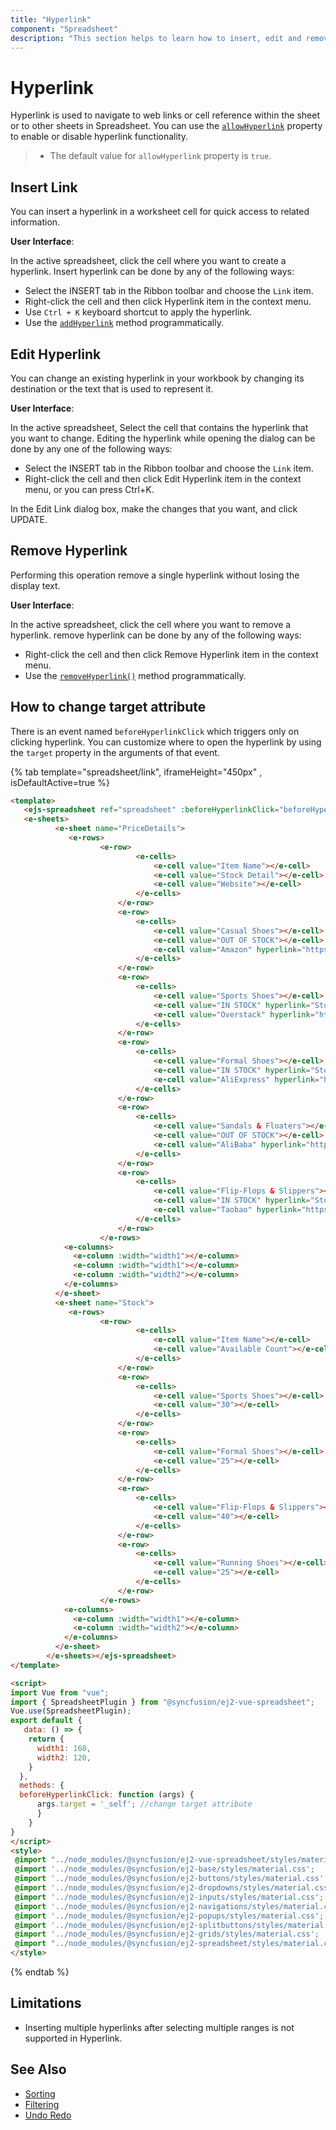 ```yaml
---
title: "Hyperlink"
component: "Spreadsheet"
description: "This section helps to learn how to insert, edit and remove a hyperlink in Spreadsheet control."
---
```


# Hyperlink

Hyperlink is used to navigate to web links or cell reference within the sheet or to other sheets in Spreadsheet. You can use the [`allowHyperlink`](../api/spreadsheet/#allowHyperlink) property to enable or disable hyperlink functionality.

> * The default value for `allowHyperlink` property is `true`.

## Insert Link

You can insert a hyperlink in a worksheet cell for quick access to related information.

**User Interface**:

In the active spreadsheet, click the cell where you want to create a hyperlink. Insert hyperlink can be done by any of the following ways:

* Select the INSERT tab in the Ribbon toolbar and choose the `Link` item.
* Right-click the cell and then click Hyperlink item in the context menu.
* Use `Ctrl + K` keyboard shortcut to apply the hyperlink.
* Use the [`addHyperlink`](../api/spreadsheet/#hyperlink) method programmatically.

## Edit Hyperlink

You can change an existing hyperlink in your workbook by changing its destination or the text that is used to represent it.

**User Interface**:

In the active spreadsheet, Select the cell that contains the hyperlink that you want to change. Editing the hyperlink while opening the dialog can be done by any one of the following ways:

* Select the INSERT tab in the Ribbon toolbar and choose the `Link` item.
* Right-click the cell and then click Edit Hyperlink item in the context menu, or you can press Ctrl+K.

In the Edit Link dialog box, make the changes that you want, and click UPDATE.

## Remove Hyperlink

Performing this operation remove a single hyperlink without losing the display text.

**User Interface**:

In the active spreadsheet, click the cell where you want to remove a hyperlink. remove hyperlink can be done by any of the following ways:
* Right-click the cell and then click Remove Hyperlink item in the context menu.
* Use the [`removeHyperlink()`](../api/spreadsheet/#hyperlink) method programmatically.

## How to change target attribute

There is an event named `beforeHyperlinkClick` which triggers only on clicking hyperlink. You can customize where to open the hyperlink by using the `target` property in the arguments of that event.

{% tab template="spreadsheet/link", iframeHeight="450px" , isDefaultActive=true %}

```html
<template>
   <ejs-spreadsheet ref="spreadsheet" :beforeHyperlinkClick="beforeHyperlinkClick">
   <e-sheets>
          <e-sheet name="PriceDetails">
             <e-rows>
                    <e-row>
                            <e-cells>
                                <e-cell value="Item Name"></e-cell>
                                <e-cell value="Stock Detail"></e-cell>
                                <e-cell value="Website"></e-cell>
                            </e-cells>
                        </e-row>
                        <e-row>
                            <e-cells>
                                <e-cell value="Casual Shoes"></e-cell>
                                <e-cell value="OUT OF STOCK"></e-cell>
                                <e-cell value="Amazon" hyperlink="https://www.amazon.com/"></e-cell>
                            </e-cells>
                        </e-row>
                        <e-row>
                            <e-cells>
                                <e-cell value="Sports Shoes"></e-cell>
                                <e-cell value="IN STOCK" hyperlink="Stock!A2:B2"></e-cell>
                                <e-cell value="Overstack" hyperlink="https://www.overstock.com/"></e-cell>
                            </e-cells>
                        </e-row>
                        <e-row>
                            <e-cells>
                                <e-cell value="Formal Shoes"></e-cell>
                                <e-cell value="IN STOCK" hyperlink="Stock!A3:B3"></e-cell>
                                <e-cell value="AliExpress" hyperlink="https://www.aliexpress.com/"></e-cell>
                            </e-cells>
                        </e-row>
                        <e-row>
                            <e-cells>
                                <e-cell value="Sandals & Floaters"></e-cell>
                                <e-cell value="OUT OF STOCK"></e-cell>
                                <e-cell value="AliBaba" hyperlink="https://www.aliBaba.com/"></e-cell>
                            </e-cells>
                        </e-row>
                        <e-row>
                            <e-cells>
                                <e-cell value="Flip-Flops & Slippers"></e-cell>
                                <e-cell value="IN STOCK" hyperlink="Stock!A4:B4"></e-cell>
                                <e-cell value="Taobao" hyperlink="https://www.taobao.com/"></e-cell>
                            </e-cells>
                        </e-row>
                    </e-rows>
            <e-columns>
              <e-column :width="width1"></e-column>
              <e-column :width="width1"></e-column>
              <e-column :width="width2"></e-column>
            </e-columns>
          </e-sheet>
          <e-sheet name="Stock">
             <e-rows>
                    <e-row>
                            <e-cells>
                                <e-cell value="Item Name"></e-cell>
                                <e-cell value="Available Count"></e-cell>
                            </e-cells>
                        </e-row>
                        <e-row>
                            <e-cells>
                                <e-cell value="Sports Shoes"></e-cell>
                                <e-cell value="30"></e-cell>
                            </e-cells>
                        </e-row>
                        <e-row>
                            <e-cells>
                                <e-cell value="Formal Shoes"></e-cell>
                                <e-cell value="25"></e-cell>
                            </e-cells>
                        </e-row>
                        <e-row>
                            <e-cells>
                                <e-cell value="Flip-Flops & Slippers"></e-cell>
                                <e-cell value="40"></e-cell>
                            </e-cells>
                        </e-row>
                        <e-row>
                            <e-cells>
                                <e-cell value="Running Shoes"></e-cell>
                                <e-cell value="25"></e-cell>
                            </e-cells>
                        </e-row>
                    </e-rows>
            <e-columns>
              <e-column :width="width1"></e-column>
              <e-column :width="width2"></e-column>
            </e-columns>
          </e-sheet>
        </e-sheets></ejs-spreadsheet>
</template>

<script>
import Vue from "vue";
import { SpreadsheetPlugin } from "@syncfusion/ej2-vue-spreadsheet";
Vue.use(SpreadsheetPlugin);
export default {
   data: () => {
    return {
      width1: 160,
      width2: 120,
    }
  },
  methods: {
  beforeHyperlinkClick: function (args) {
      args.target = '_self'; //change target attribute
      }
    }
}
</script>
<style>
 @import "../node_modules/@syncfusion/ej2-vue-spreadsheet/styles/material.css";
 @import '../node_modules/@syncfusion/ej2-base/styles/material.css';  
 @import '../node_modules/@syncfusion/ej2-buttons/styles/material.css';  
 @import '../node_modules/@syncfusion/ej2-dropdowns/styles/material.css';  
 @import '../node_modules/@syncfusion/ej2-inputs/styles/material.css';  
 @import '../node_modules/@syncfusion/ej2-navigations/styles/material.css';
 @import '../node_modules/@syncfusion/ej2-popups/styles/material.css';
 @import '../node_modules/@syncfusion/ej2-splitbuttons/styles/material.css';
 @import '../node_modules/@syncfusion/ej2-grids/styles/material.css';
 @import "../node_modules/@syncfusion/ej2-spreadsheet/styles/material.css";
</style>
```

{% endtab %}

## Limitations

* Inserting multiple hyperlinks after selecting multiple ranges is not supported in Hyperlink.

## See Also

* [Sorting](./sort)
* [Filtering](./filter)
* [Undo Redo](./undo-redo)